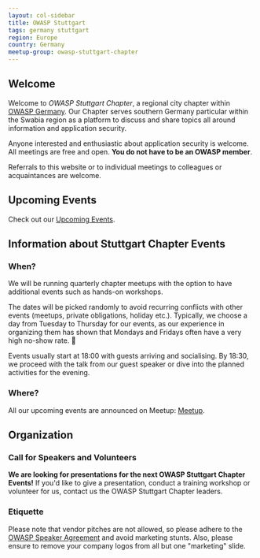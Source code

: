 ```yaml
---
layout: col-sidebar
title: OWASP Stuttgart
tags: germany stuttgart
region: Europe
country: Germany
meetup-group: owasp-stuttgart-chapter
---
```


## Welcome

Welcome to _OWASP Stuttgart Chapter_, a regional city chapter within [OWASP Germany](https://owasp.org/www-chapter-germany/). Our Chapter serves southern Germany particular within the Swabia region as a platform to discuss and share topics all around information and application security.

Anyone interested and enthusiastic about application security is welcome. All meetings are free and open. **You do not have to be an OWASP member**.

Referrals to this website or to individual meetings to colleagues or acquaintances are welcome.

## Upcoming Events

Check out our [Upcoming Events][meetup].

## Information about Stuttgart Chapter Events

### When?

We will be running quarterly chapter meetups with the option to have additional events such as hands-on workshops. 

The dates will be picked randomly to avoid recurring conflicts with other events (meetups, private obligations, holiday etc.). Typically, we choose a day from Tuesday to Thursday for our events, as our experience in organizing them has shown that Mondays and Fridays often have a very high no-show rate. 😬

Events usually start at 18:00 with guests arriving and socialising. By 18:30, we proceed with the talk from our guest speaker or dive into the planned activities for the evening.

### Where?

All our upcoming events are announced on Meetup: [Meetup][meetup].

## Organization

### Call for Speakers and Volunteers

**We are looking for presentations for the next OWASP Stuttgart Chapter Events!** If you'd like to give a presentation, conduct a training workshop or volunteer for us, contact us the OWASP Stuttgart Chapter leaders.

### Etiquette

Please note that vendor pitches are not allowed, so please adhere to the [OWASP Speaker Agreement](https://owasp.org/www-policy/legal/speaker-agreement) and avoid marketing stunts. Also, please ensure to remove your company logos from all but one "marketing" slide.

[meetup]:   https://www.meetup.com/de-DE/owasp-stuttgart-chapter/
